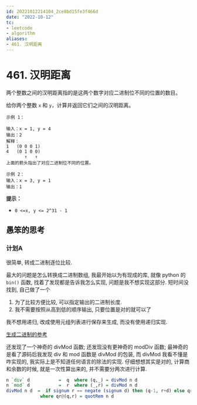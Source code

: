 ```yaml
---
id: 20221012214104_2ce8bd15fe3f466d
date: "2022-10-12"
tc:
- leetcode
- algorithm
aliases:
- 461. 汉明距离
---
```


# 461. 汉明距离

两个整数之间的汉明距离指的是这两个数字对应二进制位不同的位置的数目。

给你两个整数 `x` 和 `y`，计算并返回它们之间的汉明距离。

```
示例 1：

输入：x = 1, y = 4
输出：2
解释：
1   (0 0 0 1)
4   (0 1 0 0)
       ↑   ↑
上面的箭头指出了对应二进制位不同的位置。

示例 2：
输入：x = 3, y = 1
输出：1

```
**提示：**
* `0 <=x, y <= 2^31 - 1`

## 愚笨的思考

### 计划A

很简单, 转成二进制逐位比较.

最大的问题是怎么转换成二进制数组, 我最开始以为有现成的库, 就像 python 的 `bin()` 函数, 找着了发现都是告诉我怎么实现, 问题是我不想实现这部分. 短时间没找到, 自己做了一个
1. 为了比较方便比较, 可以指定输出的二进制长度.
2. 我不需要按照从高到低的顺序输出, 只要位置是对的就可以了

我不想用递归, 改成使用元组列表进行保存来生成, 而没有使用递归实现.

[生成二进制的参考](https://itecnote.com/tecnote/r-how-to-implement-decimal-to-binary-conversion/)

还发现了一个神奇的 divMod 函数; 还发现没有更神奇的 modDiv 函数; 最神奇的是看了源码后我发现 div 和 mod 函数是 divMod 的包装, 而 divMod 我看不懂是咋实现的, 我实际上是不知道任何语言的除法的实现. 仔细想想其实是对的, 计算商和余数的时候, 就是一次性算出来的, 并不需要分两次进行计算.

```hs
n `div` d           =  q  where (q,_) = divMod n d
n `mod` d           =  r  where (_,r) = divMod n d
divMod n d  =  if signum r == negate (signum d) then (q-1, r+d) else qr
             where qr@(q,r) = quotRem n d
```
